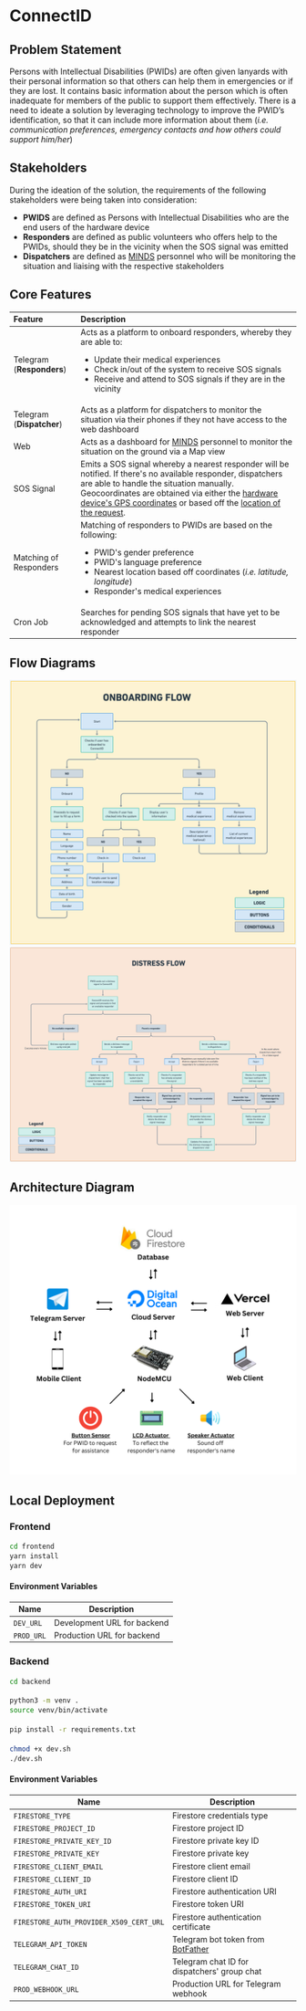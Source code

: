 # ConnectID

## Problem Statement

Persons with Intellectual Disabilities (PWIDs) are often given lanyards with their personal information so that others can help them in emergencies or if they are lost. It contains basic information about the person which is often inadequate for members of the public to support them effectively. There is a need to ideate a solution by leveraging technology to improve the PWID’s identification, so that it can include more information about them (*i.e. communication preferences, emergency contacts and how others could support him/her*)

## Stakeholders

During the ideation of the solution, the requirements of the following stakeholders were being taken into consideration:

- **PWIDS** are defined as Persons with Intellectual Disabilities who are the end users of the hardware device
- **Responders** are defined as public volunteers who offers help to the PWIDs, should they be in the vicinity when the SOS signal was emitted
- **Dispatchers** are defined as [MINDS](https://www.minds.org.sg/) personnel who will be monitoring the situation and liaising with the respective stakeholders

## Core Features

| Feature                   | Description                                                                                                                                                                                                                                                                                                                                                             |
| :------------------------ | :---------------------------------------------------------------------------------------------------------------------------------------------------------------------------------------------------------------------------------------------------------------------------------------------------------------------------------------------------------------------- |
| Telegram (**Responders**) | Acts as a platform to onboard responders, whereby they are able to: <ul><li>Update their medical experiences</li><li>Check in/out of the system to receive SOS signals</i><li>Receive and attend to SOS signals if they are in the vicinity</i></ul>                                                                                                                    |
| Telegram (**Dispatcher**) | Acts as a platform for dispatchers to monitor the situation via their phones if they not have access to the web dashboard                                                                                                                                                                                                                                               |
| Web                       | Acts as a dashboard for [MINDS](https://www.minds.org.sg/) personnel to monitor the situation on the ground via a Map view                                                                                                                                                                                                                                              |
| SOS Signal                | Emits a SOS signal whereby a nearest responder will be notified. If there's no available responder, dispatchers are able to handle the situation manually. Geocoordinates are obtained via either the [hardware device's GPS coordinates](https://lastminuteengineers.com/neo6m-gps-arduino-tutorial/) or based off the [location of the request](https://ip-api.com/). |
| Matching of Responders    | Matching of responders to PWIDs are based on the following: <ul><li>PWID's gender preference</i><li>PWID's language preference</i><li>Nearest location based off coordinates (*i.e. latitude, longitude*)</i><li>Responder's medical experiences</i></ul>                                                                                                               |
| Cron Job                  | Searches for pending SOS signals that have yet to be acknowledged and attempts to link the nearest responder                                                                                                                                                                                                                                                            |

## Flow Diagrams

<img src="./images/Onboarding.png" />

<img src="./images/Distress.png" />

## Architecture Diagram

<img src="./images/Architecture.png" />

## Local Deployment

### Frontend

```bash
cd frontend
yarn install
yarn dev
```

#### Environment Variables

| Name       | Description                 |
| ---------- | --------------------------- |
| `DEV_URL`  | Development URL for backend |
| `PROD_URL` | Production URL for backend  |

### Backend

```bash
cd backend

python3 -m venv .
source venv/bin/activate

pip install -r requirements.txt

chmod +x dev.sh
./dev.sh
```

#### Environment Variables

| Name                                    | Description                                                                                 |
| --------------------------------------- | ------------------------------------------------------------------------------------------- |
| `FIRESTORE_TYPE`                        | Firestore credentials type                                                                  |
| `FIRESTORE_PROJECT_ID`                  | Firestore project ID                                                                        |
| `FIRESTORE_PRIVATE_KEY_ID`              | Firestore private key ID                                                                    |
| `FIRESTORE_PRIVATE_KEY`                 | Firestore private key                                                                       |
| `FIRESTORE_CLIENT_EMAIL`                | Firestore client email                                                                      |
| `FIRESTORE_CLIENT_ID`                   | Firestore client ID                                                                         |
| `FIRESTORE_AUTH_URI`                    | Firestore authentication URI                                                                |
| `FIRESTORE_TOKEN_URI`                   | Firestore token URI                                                                         |
| `FIRESTORE_AUTH_PROVIDER_X509_CERT_URL` | Firestore authentication certificate                                                        |
| `TELEGRAM_API_TOKEN`                    | Telegram bot token from [BotFather](https://core.telegram.org/bots#3-how-do-i-create-a-bot) |
| `TELEGRAM_CHAT_ID`                      | Telegram chat ID for dispatchers' group chat                                                |
| `PROD_WEBHOOK_URL`                      | Production URL for Telegram webhook                                                         |

